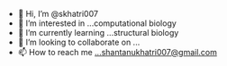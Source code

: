 - 👋 Hi, I’m @skhatri007
- 👀 I’m interested in ...computational biology
- 🌱 I’m currently learning ...structural biology
- 💞️ I’m looking to collaborate on ...
- 📫 How to reach me ...shantanukhatri007@gmail.com

<!---
skhatri007/skhatri007 is a ✨ special ✨ repository because its `README.md` (this file) appears on your GitHub profile.
You can click the Preview link to take a look at your changes.
--->
